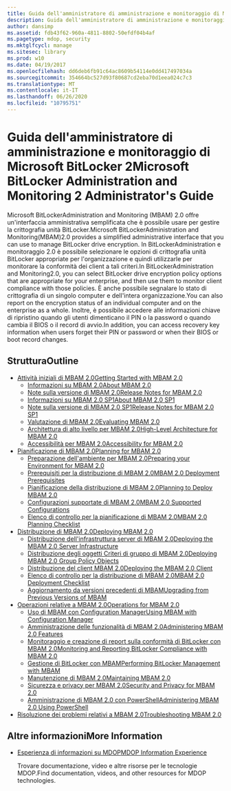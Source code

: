 ```yaml
---
title: Guida dell'amministratore di amministrazione e monitoraggio di Microsoft BitLocker 2
description: Guida dell'amministratore di amministrazione e monitoraggio di Microsoft BitLocker 2
author: dansimp
ms.assetid: fdb43f62-960a-4811-8802-50efdf04b4af
ms.pagetype: mdop, security
ms.mktglfcycl: manage
ms.sitesec: library
ms.prod: w10
ms.date: 04/19/2017
ms.openlocfilehash: dd6deb6fb91c64ac8609b54114e0dd417497034a
ms.sourcegitcommit: 354664bc527d93f80687cd2eba70d1eea024c7c3
ms.translationtype: MT
ms.contentlocale: it-IT
ms.lasthandoff: 06/26/2020
ms.locfileid: "10795751"
---
```

# <span data-ttu-id="76d0d-103">Guida dell'amministratore di amministrazione e monitoraggio di Microsoft BitLocker 2</span><span class="sxs-lookup"><span data-stu-id="76d0d-103">Microsoft BitLocker Administration and Monitoring 2 Administrator's Guide</span></span>

<span data-ttu-id="76d0d-104">Microsoft BitLockerAdministration and Monitoring (MBAM) 2.0 offre un'interfaccia amministrativa semplificata che è possibile usare per gestire la crittografia unità BitLocker.</span><span class="sxs-lookup"><span data-stu-id="76d0d-104">Microsoft BitLockerAdministration and Monitoring(MBAM)2.0 provides a simplified administrative interface that you can use to manage BitLocker drive encryption.</span></span> <span data-ttu-id="76d0d-105">In BitLockerAdministration e monitoraggio 2.0 è possibile selezionare le opzioni di crittografia unità BitLocker appropriate per l'organizzazione e quindi utilizzarle per monitorare la conformità dei client a tali criteri.</span><span class="sxs-lookup"><span data-stu-id="76d0d-105">In BitLockerAdministration and Monitoring2.0, you can select BitLocker drive encryption policy options that are appropriate for your enterprise, and then use them to monitor client compliance with those policies.</span></span> <span data-ttu-id="76d0d-106">È anche possibile segnalare lo stato di crittografia di un singolo computer e dell'intera organizzazione.</span><span class="sxs-lookup"><span data-stu-id="76d0d-106">You can also report on the encryption status of an individual computer and on the enterprise as a whole.</span></span> <span data-ttu-id="76d0d-107">Inoltre, è possibile accedere alle informazioni chiave di ripristino quando gli utenti dimenticano il PIN o la password o quando cambia il BIOS o il record di avvio.</span><span class="sxs-lookup"><span data-stu-id="76d0d-107">In addition, you can access recovery key information when users forget their PIN or password or when their BIOS or boot record changes.</span></span>

## <span data-ttu-id="76d0d-108">Struttura</span><span class="sxs-lookup"><span data-stu-id="76d0d-108">Outline</span></span>

- [<span data-ttu-id="76d0d-109">Attività iniziali di MBAM 2.0</span><span class="sxs-lookup"><span data-stu-id="76d0d-109">Getting Started with MBAM 2.0</span></span>](getting-started-with-mbam-20-mbam-2.md)
  - [<span data-ttu-id="76d0d-110">Informazioni su MBAM 2.0</span><span class="sxs-lookup"><span data-stu-id="76d0d-110">About MBAM 2.0</span></span>](about-mbam-20-mbam-2.md)
  - [<span data-ttu-id="76d0d-111">Note sulla versione di MBAM 2.0</span><span class="sxs-lookup"><span data-stu-id="76d0d-111">Release Notes for MBAM 2.0</span></span>](release-notes-for-mbam-20-mbam-2.md)
  - [<span data-ttu-id="76d0d-112">Informazioni su MBAM 2.0 SP1</span><span class="sxs-lookup"><span data-stu-id="76d0d-112">About MBAM 2.0 SP1</span></span>](about-mbam-20-sp1.md)
  - [<span data-ttu-id="76d0d-113">Note sulla versione di MBAM 2.0 SP1</span><span class="sxs-lookup"><span data-stu-id="76d0d-113">Release Notes for MBAM 2.0 SP1</span></span>](release-notes-for-mbam-20-sp1.md)
  - [<span data-ttu-id="76d0d-114">Valutazione di MBAM 2.0</span><span class="sxs-lookup"><span data-stu-id="76d0d-114">Evaluating MBAM 2.0</span></span>](evaluating-mbam-20-mbam-2.md)
  - [<span data-ttu-id="76d0d-115">Architettura di alto livello per MBAM 2.0</span><span class="sxs-lookup"><span data-stu-id="76d0d-115">High-Level Architecture for MBAM 2.0</span></span>](high-level-architecture-for-mbam-20-mbam-2.md)
  - [<span data-ttu-id="76d0d-116">Accessibilità per MBAM 2.0</span><span class="sxs-lookup"><span data-stu-id="76d0d-116">Accessibility for MBAM 2.0</span></span>](accessibility-for-mbam-20-mbam-2.md)
- [<span data-ttu-id="76d0d-117">Pianificazione di MBAM 2.0</span><span class="sxs-lookup"><span data-stu-id="76d0d-117">Planning for MBAM 2.0</span></span>](planning-for-mbam-20-mbam-2.md)
  - [<span data-ttu-id="76d0d-118">Preparazione dell'ambiente per MBAM 2.0</span><span class="sxs-lookup"><span data-stu-id="76d0d-118">Preparing your Environment for MBAM 2.0</span></span>](preparing-your-environment-for-mbam-20-mbam-2.md)
  - [<span data-ttu-id="76d0d-119">Prerequisiti per la distribuzione di MBAM 2.0</span><span class="sxs-lookup"><span data-stu-id="76d0d-119">MBAM 2.0 Deployment Prerequisites</span></span>](mbam-20-deployment-prerequisites-mbam-2.md)
  - [<span data-ttu-id="76d0d-120">Pianificazione della distribuzione di MBAM 2.0</span><span class="sxs-lookup"><span data-stu-id="76d0d-120">Planning to Deploy MBAM 2.0</span></span>](planning-to-deploy-mbam-20-mbam-2.md)
  - [<span data-ttu-id="76d0d-121">Configurazioni supportate di MBAM 2.0</span><span class="sxs-lookup"><span data-stu-id="76d0d-121">MBAM 2.0 Supported Configurations</span></span>](mbam-20-supported-configurations-mbam-2.md)
  - [<span data-ttu-id="76d0d-122">Elenco di controllo per la pianificazione di MBAM 2.0</span><span class="sxs-lookup"><span data-stu-id="76d0d-122">MBAM 2.0 Planning Checklist</span></span>](mbam-20-planning-checklist-mbam-2.md)
- [<span data-ttu-id="76d0d-123">Distribuzione di MBAM 2.0</span><span class="sxs-lookup"><span data-stu-id="76d0d-123">Deploying MBAM 2.0</span></span>](deploying-mbam-20-mbam-2.md)
  - [<span data-ttu-id="76d0d-124">Distribuzione dell'infrastruttura server di MBAM 2.0</span><span class="sxs-lookup"><span data-stu-id="76d0d-124">Deploying the MBAM 2.0 Server Infrastructure</span></span>](deploying-the-mbam-20-server-infrastructure-mbam-2.md)
  - [<span data-ttu-id="76d0d-125">Distribuzione degli oggetti Criteri di gruppo di MBAM 2.0</span><span class="sxs-lookup"><span data-stu-id="76d0d-125">Deploying MBAM 2.0 Group Policy Objects</span></span>](deploying-mbam-20-group-policy-objects-mbam-2.md)
  - [<span data-ttu-id="76d0d-126">Distribuzione del client MBAM 2.0</span><span class="sxs-lookup"><span data-stu-id="76d0d-126">Deploying the MBAM 2.0 Client</span></span>](deploying-the-mbam-20-client-mbam-2.md)
  - [<span data-ttu-id="76d0d-127">Elenco di controllo per la distribuzione di MBAM 2.0</span><span class="sxs-lookup"><span data-stu-id="76d0d-127">MBAM 2.0 Deployment Checklist</span></span>](mbam-20-deployment-checklist-mbam-2.md)
  - [<span data-ttu-id="76d0d-128">Aggiornamento da versioni precedenti di MBAM</span><span class="sxs-lookup"><span data-stu-id="76d0d-128">Upgrading from Previous Versions of MBAM</span></span>](upgrading-from-previous-versions-of-mbam.md)
- [<span data-ttu-id="76d0d-129">Operazioni relative a MBAM 2.0</span><span class="sxs-lookup"><span data-stu-id="76d0d-129">Operations for MBAM 2.0</span></span>](operations-for-mbam-20-mbam-2.md)
  - [<span data-ttu-id="76d0d-130">Uso di MBAM con Configuration Manager</span><span class="sxs-lookup"><span data-stu-id="76d0d-130">Using MBAM with Configuration Manager</span></span>](using-mbam-with-configuration-manager.md)
  - [<span data-ttu-id="76d0d-131">Amministrazione delle funzionalità di MBAM 2.0</span><span class="sxs-lookup"><span data-stu-id="76d0d-131">Administering MBAM 2.0 Features</span></span>](administering-mbam-20-features-mbam-2.md)
  - [<span data-ttu-id="76d0d-132">Monitoraggio e creazione di report sulla conformità di BitLocker con MBAM 2.0</span><span class="sxs-lookup"><span data-stu-id="76d0d-132">Monitoring and Reporting BitLocker Compliance with MBAM 2.0</span></span>](monitoring-and-reporting-bitlocker-compliance-with-mbam-20-mbam-2.md)
  - [<span data-ttu-id="76d0d-133">Gestione di BitLocker con MBAM</span><span class="sxs-lookup"><span data-stu-id="76d0d-133">Performing BitLocker Management with MBAM</span></span>](performing-bitlocker-management-with-mbam-mbam-2.md)
  - [<span data-ttu-id="76d0d-134">Manutenzione di MBAM 2.0</span><span class="sxs-lookup"><span data-stu-id="76d0d-134">Maintaining MBAM 2.0</span></span>](maintaining-mbam-20-mbam-2.md)
  - [<span data-ttu-id="76d0d-135">Sicurezza e privacy per MBAM 2.0</span><span class="sxs-lookup"><span data-stu-id="76d0d-135">Security and Privacy for MBAM 2.0</span></span>](security-and-privacy-for-mbam-20-mbam-2.md)
  - [<span data-ttu-id="76d0d-136">Amministrazione di MBAM 2.0 con PowerShell</span><span class="sxs-lookup"><span data-stu-id="76d0d-136">Administering MBAM 2.0 Using PowerShell</span></span>](administering-mbam-20-using-powershell-mbam-2.md)
- [<span data-ttu-id="76d0d-137">Risoluzione dei problemi relativi a MBAM 2.0</span><span class="sxs-lookup"><span data-stu-id="76d0d-137">Troubleshooting MBAM 2.0</span></span>](troubleshooting-mbam-20-mbam-2.md)

## <span data-ttu-id="76d0d-138">Altre informazioni</span><span class="sxs-lookup"><span data-stu-id="76d0d-138">More Information</span></span>

- [<span data-ttu-id="76d0d-139">Esperienza di informazioni su MDOP</span><span class="sxs-lookup"><span data-stu-id="76d0d-139">MDOP Information Experience</span></span>](index.md)

  <span data-ttu-id="76d0d-140">Trovare documentazione, video e altre risorse per le tecnologie MDOP.</span><span class="sxs-lookup"><span data-stu-id="76d0d-140">Find documentation, videos, and other resources for MDOP technologies.</span></span>

 

 





